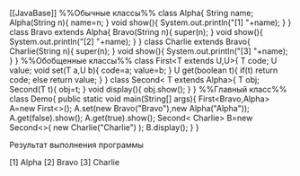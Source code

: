 [[JavaBase]]
%%Обычные классы%%
class Alpha{
	String name;
	Alpha(String n){
		name=n;
	}
	void show(){
		System.out.println("[1] "+name);
	}
}
class Bravo extends Alpha{
	Bravo(String n){
		super(n);
	}
	void show(){
		System.out.println("[2] "+name);
	}
}
class Charlie extends Bravo{
	Charlie(String n){
		super(n);
	}
	void show(){
		System.out.println("[3] "+name);
	}
}
%%Обобщенные классы%%
class First<T extends U,U>{
	T code;
	U value;
	void set(T a,U b){
		code=a;
		value=b;
	}
	U get(boolean t){
		if(t) return code;
		else return value;
	}
}
class Second< T extends Alpha>{
	T obj;
	Second(T t){
		obj=t;
	}
	void display(){
		obj.show();
	}
}
%%Главный класс%%
class Demo{
	public static void main(String[] args){
		First<Bravo,Alpha> A=new First<>();
		A.set(new Bravo("Bravo"),new Alpha("Alpha"));
		A.get(false).show();
		A.get(true).show();
		Second< Charlie> B=new Second<>(
			new Charlie("Charlie")
		);
		B.display();
	}
}

Результат выполнения программы

[1] Alpha
[2] Bravo
[3] Charlie